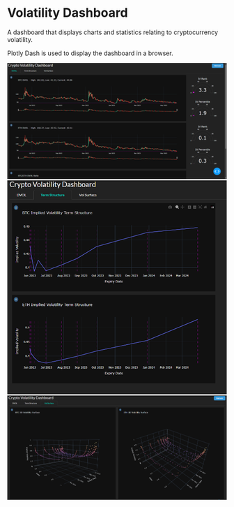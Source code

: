 # Volatility Dashboard
A dashboard that displays charts and statistics relating to cryptocurrency volatility.

Plotly Dash is used to display the dashboard in a browser.

<img src="images/dvol.PNG">
<img src="images/term structure.PNG">
<img src="images/vol surface.PNG">